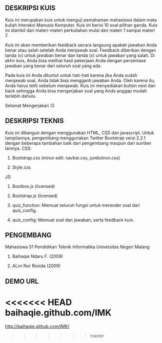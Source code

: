## DESKRIPSI KUIS
Kuis ini merupakan kuis untuk menguji pemahaman mahasiswa dalam mata kuliah Interaksi Manusia Komputer. Kuis ini berisi 10 soal pilihan ganda. Kuis ini diambil dari materi-materi perkuliahan mulai dari materi 1 sampai materi 7.

Kuis ini akan memberikan feedback secara langsung apakah jawaban Anda benar atau salah setelah Anda menjawab soal. Feedback diberikan dengan tanda (v) untuk jawaban benar dan tanda (x) untuk jawaban yang salah. Di akhir kuis, Anda bisa melihat hasil pekerjaan Anda dengan persentase jawaban yang benar dari seluruh soal yang ada.

Pada kuis ini Anda dituntut untuk hati-hati karena jika Anda sudah menjawab soal, Anda tidak bisa mengganti jawaban Anda. Oleh karena itu, Anda harus teliti sebelum menjawab. Kuis ini menyediakan button next dan back sehingga Anda bisa mengerjakan soal yang Anda anggap mudah terlebih dahulu.

Selamat Mengerjakan :D


## DESKRIPSI TEKNIS

Kuis ini dibangun dengan menggunakan HTML, CSS dan javascript.
Untuk tampilannya, pengembang menggunakan Twitter Bootstrap versi 2.2.1 dengan beberapa tambahan baik dari pengembang maupun dari sumber lainnya.
CSS: 

1. Bootstrap.css (minor edit: navbar.css, jumbotron.css)

2. Style.css

JS:

1. Bootbox.js (licensed)

2. Bootstrap.js (licensed)

3. quiz_function: Memuat seluruh fungsi untuk merender soal dari quiz_config.

4. quiz_config: Memuat soal dan jawaban, serta feedback kuis.

## PENGEMBANG
Mahasiswa S1 Pendidikan Teknik Informatika Universitas Negeri Malang

1. Baihaqie Ndaru F. (2009)

2. ALivi Nur Rosida (2009)


## DEMO URL
<<<<<<< HEAD
baihaqie.github.com/IMK
=======
http://baihaqie.github.com/IMK/
>>>>>>> master
